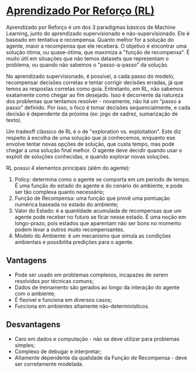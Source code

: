 # [Aprendizado Por Reforço (RL)](https://www.geeksforgeeks.org/what-is-reinforcement-learning/)
Aprendizado por Reforço é um dos 3 paradigmas básicos de Machine Learning, junto do aprendizado supervisionado e não-supervisionado.
Ele é baseado em tentativa e recompensa. Quanto melhor for a solução do agente, maior a recompensa que ele receberá. O objetivo é encontrar uma solução ótima, ou quase-ótima, que maximiza a "função de recompensa". É muito útil em situações que não temos datasets que representam o problema, ou quando não sabemos o "passo-a-passo" da solução.

No aprendizado supervisionado, é possível, a cada passo do modelo, recompensar decisões corretas e tentar corrigir decisões erradas, já que temos as respostas corretas como guia. 
Entretanto, em RL, não sabemos exatamente como chegar ao fim desejado. Isso é decorrente da natureza dos problemas que tentamos resolver - novamente, não há um "passo a passo" definido. Por isso, o foco é tomar decisões sequencialmente, e cada decisão é dependente da próxima (ex: jogo de xadrez, sumarização de texto).

Um tradeoff clássico de RL é o de "exploration vs. exploitation". Este diz respeito à escolha de uma solução que já conhecemos, enquanto ese envolve tentar novas opções de solução, que custa tempo, mas pode chegar a uma solução final melhor. O agente deve decidir quando usar o exploit de soluções conhecidas, e quando explorar novas soluções.

RL possui 4 elementos principais (além do agente):
1. Policy: determina como o agente se comporta em um período de tempo. É uma função do estado do agente e do cenário do ambiente, e pode ser tão complexa quanto necessário;
2. Função de Recompensa: uma função que provê uma pontuação numérica baseada no estado do ambiente;
3. Valor do Estado: é a quantidade acumulada de recompensas que um agente pode receber no futuro se ficar nesse estado. É uma noção em longo-prazo, pois estados que aparentam não ser bons no momento podem levar a outros muito recompensantes.
4. Modelo do Ambiente: é um mecanismo que simula as condições ambientais e possibilita predições para o agente.

## Vantagens
- Pode ser usado em problemas complexos, incapazes de serem resolvidos por técnicas comuns;
- Dados de treinamento são gerados ao longo da interação do agente com o ambiente;
- É flexível e funciona em diversos casos;
- Funciona em ambientes altamente não-determinísticos.
## Desvantagens
- Caro em dados e computação - não se deve utilizar para problemas simples;
- Complexo de debugar e interpretar;
- Altamente dependente da qualidade da Função de Recompensa - deve ser corretamente modelada.